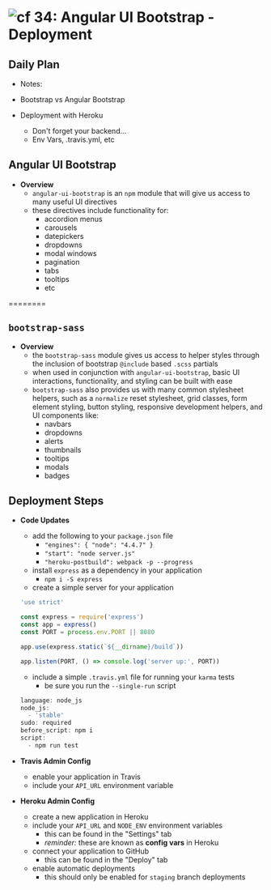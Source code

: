 ![cf](http://i.imgur.com/7v5ASc8.png) 34: Angular UI Bootstrap - Deployment
=====================================

## Daily Plan
* Notes:

* Bootstrap vs Angular Bootstrap
* Deployment with Heroku
  * Don't forget your backend...
  * Env Vars, .travis.yml, etc

## Angular UI Bootstrap
  * **Overview**
    * `angular-ui-bootstrap` is an `npm` module that will give us access to many useful UI directives
    * these directives include functionality for:
      * accordion menus
      * carousels
      * datepickers
      * dropdowns
      * modal windows
      * pagination
      * tabs
      * tooltips
      * etc

========

## **`bootstrap-sass`**
  * **Overview**
    * the `bootstrap-sass` module gives us access to helper styles through the inclusion of bootstrap `@include` based `.scss` partials
    * when used in conjunction with `angular-ui-bootstrap`, basic UI interactions, functionality, and styling can be built with ease
    * `bootstrap-sass` also provides us with many common stylesheet helpers, such as a `normalize` reset stylesheet, grid classes, form element styling, button styling, responsive development helpers, and UI components like:
      * navbars
      * dropdowns
      * alerts
      * thumbnails
      * tooltips
      * modals
      * badges

## Deployment Steps
  * **Code Updates**
    * add the following to your `package.json` file
      * `"engines": { "node": "4.4.7" }`
      * `"start": "node server.js"`
      * `"heroku-postbuild": webpack -p --progress`
    * install `express` as a dependency in your application
      * `npm i -S express`
    * create a simple server for your application
    ``` javascript
    'use strict'

    const express = require('express')
    const app = express()
    const PORT = process.env.PORT || 8080

    app.use(express.static(`${__dirname}/build`))

    app.listen(PORT, () => console.log('server up:', PORT))
    ```
    * include a simple `.travis.yml` file for running your `karma` tests
      * be sure you run the `--single-run` script
    ``` javascript
    language: node_js
    node_js:
      - 'stable'
    sudo: required
    before_script: npm i
    script:
      - npm run test
      ```

  * **Travis Admin Config**
    * enable your application in Travis
    * include your `API_URL` environment variable

  * **Heroku Admin Config**
    * create a new application in Heroku
    * include your `API_URL` and `NODE_ENV` environment variables
      * this can be found in the "Settings" tab
      * *reminder:* these are known as **config vars** in Heroku
    * connect your application to GitHub
      * this can be found in the "Deploy" tab
    * enable automatic deployments
      * this should only be enabled for `staging` branch deployments
